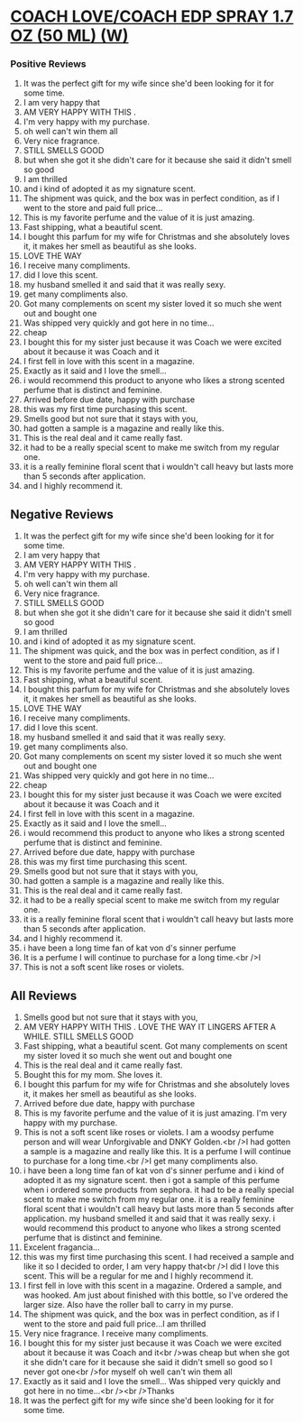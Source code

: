 # [COACH LOVE/COACH EDP SPRAY 1.7 OZ (50 ML) (W)](https://products.checkmycream.com/products/COACH-LOVECOACH-EDP-SPRAY-1.7-OZ-(50-ML)-(W).html)

### Positive Reviews

<ol>
      <li>It was the perfect gift for my wife since she&#x27;d been looking for it for some time.</li>
      <li>I am very happy that</li>
      <li>AM VERY HAPPY WITH THIS .</li>
      <li>I&#x27;m very happy with my purchase.</li>
      <li>oh well can&#x27;t win them all</li>
      <li>Very nice fragrance.</li>
      <li>STILL SMELLS GOOD</li>
      <li>but when she got it she didn&#x27;t care for it because she said it didn&#x27;t smell so good</li>
      <li>I am thrilled</li>
      <li>and i kind of adopted it as my signature scent.  </li>
      <li>The shipment was quick, and the box was in perfect condition, as if I went to the store and paid full price...</li>
      <li>This is my favorite perfume and the value of it is just amazing.</li>
      <li>Fast shipping, what a beautiful scent.</li>
      <li>I bought this parfum for my wife for Christmas and she absolutely loves it, it makes her smell as beautiful as she looks.</li>
      <li>LOVE THE WAY</li>
      <li>I receive many compliments.</li>
      <li>did I love this scent.</li>
      <li>my husband smelled it and said that it was really sexy.  </li>
      <li>get many compliments also.</li>
      <li>Got many complements on scent my sister loved it so much she went out and bought one</li>
      <li>Was shipped very quickly and got here in no time...</li>
      <li>cheap</li>
      <li>I bought this for my sister just because it was Coach we were excited about it because it was Coach and it</li>
      <li>I first fell in love with this scent in a magazine.</li>
      <li>Exactly as it said and I love the smell...  </li>
      <li>i would recommend this product to anyone who likes a strong scented perfume that is distinct and feminine.</li>
      <li>Arrived before due date, happy with purchase</li>
      <li>this was my first time purchasing this scent.  </li>
      <li>Smells good but not sure that it stays with you,</li>
      <li>had gotten a sample is a magazine and really like this.  </li>
      <li>This is the real deal and it came really fast.</li>
      <li>it had to be a really special scent to make me switch from my regular one.  </li>
      <li>it is a really feminine floral scent that i wouldn&#x27;t call heavy but lasts more than 5 seconds after application.  </li>
      <li>and I highly recommend it.</li>
</ol>


<h2>Negative Reviews</h2>
<ol>
<li> It was the perfect gift for my wife since she&#x27;d been looking for it for some time.</li>
<li> I am very happy that</li>
<li> AM VERY HAPPY WITH THIS .</li>
<li> I&#x27;m very happy with my purchase.</li>
<li> oh well can&#x27;t win them all</li>
<li> Very nice fragrance.</li>
<li> STILL SMELLS GOOD</li>
<li> but when she got it she didn&#x27;t care for it because she said it didn&#x27;t smell so good</li>
<li> I am thrilled</li>
<li> and i kind of adopted it as my signature scent.  </li>
<li> The shipment was quick, and the box was in perfect condition, as if I went to the store and paid full price...</li>
<li> This is my favorite perfume and the value of it is just amazing.</li>
<li> Fast shipping, what a beautiful scent.</li>
<li> I bought this parfum for my wife for Christmas and she absolutely loves it, it makes her smell as beautiful as she looks.</li>
<li> LOVE THE WAY</li>
<li> I receive many compliments.</li>
<li> did I love this scent.</li>
<li> my husband smelled it and said that it was really sexy.  </li>
<li> get many compliments also.</li>
<li> Got many complements on scent my sister loved it so much she went out and bought one</li>
<li> Was shipped very quickly and got here in no time...</li>
<li> cheap</li>
<li> I bought this for my sister just because it was Coach we were excited about it because it was Coach and it</li>
<li> I first fell in love with this scent in a magazine.</li>
<li> Exactly as it said and I love the smell...  </li>
<li> i would recommend this product to anyone who likes a strong scented perfume that is distinct and feminine.</li>
<li> Arrived before due date, happy with purchase</li>
<li> this was my first time purchasing this scent.  </li>
<li> Smells good but not sure that it stays with you,</li>
<li> had gotten a sample is a magazine and really like this.  </li>
<li> This is the real deal and it came really fast.</li>
<li> it had to be a really special scent to make me switch from my regular one.  </li>
<li> it is a really feminine floral scent that i wouldn&#x27;t call heavy but lasts more than 5 seconds after application.  </li>
<li> and I highly recommend it.</li>
<li> i have been a long time fan of kat von d&#x27;s sinner perfume</li>
<li> It is a perfume I will continue to purchase for a long time.&lt;br /&gt;I</li>
<li> This is not a soft scent like roses or violets.  </li>
</ol>

<h2>All Reviews</h2>

<ol>
    <li> Smells good but not sure that it stays with you,</li>
    <li> AM VERY HAPPY WITH THIS . LOVE THE WAY IT LINGERS AFTER A WHILE. STILL SMELLS GOOD</li>
    <li> Fast shipping, what a beautiful scent. Got many complements on scent my sister loved it so much she went out and bought one</li>
    <li> This is the real deal and it came really fast.</li>
    <li> Bought this for my mom.  She loves it.</li>
    <li> I bought this parfum for my wife for Christmas and she absolutely loves it, it makes her smell as beautiful as she looks.</li>
    <li> Arrived before due date, happy with purchase</li>
    <li> This is my favorite perfume and the value of it is just amazing. I&#x27;m very happy with my purchase.</li>
    <li> This is not a soft scent like roses or violets.  I am a woodsy perfume person and will wear Unforgivable and DNKY Golden.&lt;br /&gt;I had gotten a sample is a magazine and really like this.  It is a perfume I will continue to purchase for a long time.&lt;br /&gt;I get many compliments also.</li>
    <li> i have been a long time fan of kat von d&#x27;s sinner perfume and i kind of adopted it as my signature scent.  then i got a sample of this perfume when i ordered some products from sephora.  it had to be a really special scent to make me switch from my regular one.  it is a really feminine floral scent that i wouldn&#x27;t call heavy but lasts more than 5 seconds after application.  my husband smelled it and said that it was really sexy.  i would recommend this product to anyone who likes a strong scented perfume that is distinct and feminine.</li>
    <li> Excelent fragancia...</li>
    <li> this was my first time purchasing this scent.  I had received a sample and like it so I decided to order,  I am very happy that&lt;br /&gt;I did I love this scent. This will be a regular for me and I highly recommend it.</li>
    <li> I first fell in love with this scent in a magazine. Ordered a sample, and was hooked. Am just about finished with this bottle, so I&#x27;ve ordered the larger size. Also have the roller ball to carry in my purse.</li>
    <li> The shipment was quick, and the box was in perfect condition, as if I went to the store and paid full price...I am thrilled</li>
    <li> Very nice fragrance. I receive many compliments.</li>
    <li> I bought this for my sister just because it was Coach we were excited about it because it was Coach and it&lt;br /&gt;was cheap but when she got it she didn&#x27;t care for it because she said it didn&#x27;t smell so good so I never got one&lt;br /&gt;for myself oh well can&#x27;t win them all</li>
    <li> Exactly as it said and I love the smell...  Was shipped very quickly and got here in no time...&lt;br /&gt;&lt;br /&gt;Thanks</li>
    <li> It was the perfect gift for my wife since she&#x27;d been looking for it for some time.</li>
</ol>




